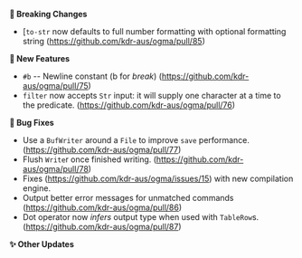 **🛑 Breaking Changes**
- [`to-str` now defaults to full number formatting with optional formatting string
    (https://github.com/kdr-aus/ogma/pull/85)

**🔬 New Features**
- `#b` -- Newline constant (b for _break_) (https://github.com/kdr-aus/ogma/pull/75)
- `filter` now accepts `Str` input: it will supply one character at a time to the predicate.
    (https://github.com/kdr-aus/ogma/pull/76)

**🐛 Bug Fixes**
- Use a `BufWriter` around a `File` to improve `save` performance.
    (https://github.com/kdr-aus/ogma/pull/77)
- Flush `Write`r once finished writing. (https://github.com/kdr-aus/ogma/pull/78)
- Fixes (https://github.com/kdr-aus/ogma/issues/15) with new compilation engine.
- Output better error messages for unmatched commands (https://github.com/kdr-aus/ogma/pull/86)
- Dot operator now _infers_ output type when used with `TableRow`s.
    (https://github.com/kdr-aus/ogma/pull/87)

**✨ Other Updates**
